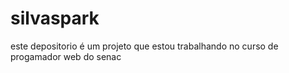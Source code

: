 # silvaspark
este depositorio é um projeto que estou trabalhando no curso de progamador web do senac
